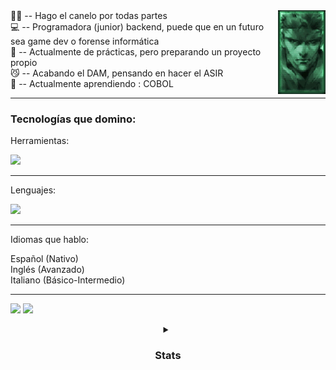 

<img align='right' src=https://github.com/insonyy/insonyy/blob/56df13b338f8c02fbe32d9b7b059e17e4be344ab/tumblr_ma5f9esvJD1rvkdlio1_r3_250.gif width='15%'>
  🤸‍♀️ -- Hago el canelo por todas partes<br>
  💻 -- Programadora (junior) backend, puede que en un futuro sea game dev o forense informática<br>
  🫡 -- Actualmente de prácticas, pero preparando un proyecto propio<br>
  😼 -- Acabando el DAM, pensando en hacer el ASIR<br>
  📖 -- Actualmente aprendiendo : COBOL

  * * *

### Tecnologías que domino:

Herramientas:
<p align="left">
  <a href="https://skillicons.dev">
    <img src="https://skillicons.dev/icons?i=git,docker,powershell,linux,androidstudio,apollo,postman,mongo,hibernate,spring,unity,idea,vim&perline=8" />
  </a>
</p>

* * *

Lenguajes:

<p align="left">
  <a href="https://skillicons.dev">
    <img src="https://skillicons.dev/icons?i=java,python,kotlin,bash,cs,css,html,mysql, &perline=8" />
  </a>
</p>

* * *

Idiomas que hablo:

Español (Nativo)<br>
Inglés (Avanzado)<br>
Italiano (Básico-Intermedio)<br>

* * *

![](https://komarev.com/ghpvc/?username=insonyy&color=blue) ![](https://www.codewars.com/users/insonyy/badges/small)

<details align = "center">
<summary><h3 align="center">Stats</h2></summary>  

<p align="center">
  <img src="https://github-readme-stats.vercel.app/api?username=insonyy&show_icons=true&theme=tokyonight"/>
  <img width="auto" src ="https://github-readme-stats.vercel.app/api/top-langs/?username=insonyy&theme=tokyonight">
</p>
<br>
</details>
